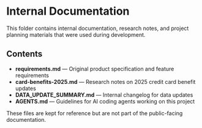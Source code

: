 # Internal Documentation

This folder contains internal documentation, research notes, and project planning materials that were used during development.

## Contents

- **requirements.md** — Original product specification and feature requirements
- **card-benefits-2025.md** — Research notes on 2025 credit card benefit updates
- **DATA_UPDATE_SUMMARY.md** — Internal changelog for data updates
- **AGENTS.md** — Guidelines for AI coding agents working on this project

These files are kept for reference but are not part of the public-facing documentation.
